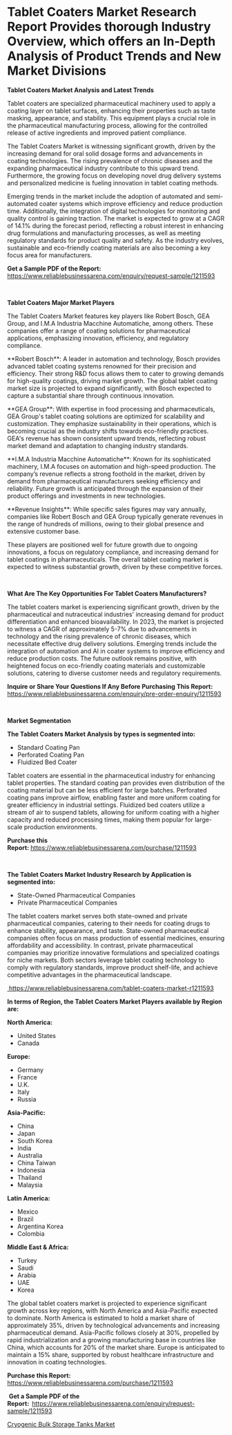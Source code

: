 <p><h1>Tablet Coaters Market Research Report Provides thorough Industry Overview, which offers an In-Depth Analysis of Product Trends and New Market Divisions</h1></p><p><strong>Tablet Coaters Market Analysis and Latest Trends</strong></p>
<p><p>Tablet coaters are specialized pharmaceutical machinery used to apply a coating layer on tablet surfaces, enhancing their properties such as taste masking, appearance, and stability. This equipment plays a crucial role in the pharmaceutical manufacturing process, allowing for the controlled release of active ingredients and improved patient compliance.</p><p>The Tablet Coaters Market is witnessing significant growth, driven by the increasing demand for oral solid dosage forms and advancements in coating technologies. The rising prevalence of chronic diseases and the expanding pharmaceutical industry contribute to this upward trend. Furthermore, the growing focus on developing novel drug delivery systems and personalized medicine is fueling innovation in tablet coating methods.</p><p>Emerging trends in the market include the adoption of automated and semi-automated coater systems which improve efficiency and reduce production time. Additionally, the integration of digital technologies for monitoring and quality control is gaining traction. The market is expected to grow at a CAGR of 14.1% during the forecast period, reflecting a robust interest in enhancing drug formulations and manufacturing processes, as well as meeting regulatory standards for product quality and safety. As the industry evolves, sustainable and eco-friendly coating materials are also becoming a key focus area for manufacturers.</p></p>
<p><strong>Get a Sample PDF of the Report:&nbsp;</strong> <a href="https://www.reliablebusinessarena.com/enquiry/request-sample/1211593?utm_campaign=3529&utm_medium=2&utm_source=Github&utm_content=ia&utm_term=24032025&utm_id=tablet-coaters">https://www.reliablebusinessarena.com/enquiry/request-sample/1211593</a></p>
<p>&nbsp;</p>
<p><strong>Tablet Coaters Major Market Players</strong></p>
<p><p>The Tablet Coaters Market features key players like Robert Bosch, GEA Group, and I.M.A Industria Macchine Automatiche, among others. These companies offer a range of coating solutions for pharmaceutical applications, emphasizing innovation, efficiency, and regulatory compliance.</p><p>**Robert Bosch**: A leader in automation and technology, Bosch provides advanced tablet coating systems renowned for their precision and efficiency. Their strong R&D focus allows them to cater to growing demands for high-quality coatings, driving market growth. The global tablet coating market size is projected to expand significantly, with Bosch expected to capture a substantial share through continuous innovation.</p><p>**GEA Group**: With expertise in food processing and pharmaceuticals, GEA Group's tablet coating solutions are optimized for scalability and customization. They emphasize sustainability in their operations, which is becoming crucial as the industry shifts towards eco-friendly practices. GEA's revenue has shown consistent upward trends, reflecting robust market demand and adaptation to changing industry standards.</p><p>**I.M.A Industria Macchine Automatiche**: Known for its sophisticated machinery, I.M.A focuses on automation and high-speed production. The company’s revenue reflects a strong foothold in the market, driven by demand from pharmaceutical manufacturers seeking efficiency and reliability. Future growth is anticipated through the expansion of their product offerings and investments in new technologies.</p><p>**Revenue Insights**: While specific sales figures may vary annually, companies like Robert Bosch and GEA Group typically generate revenues in the range of hundreds of millions, owing to their global presence and extensive customer base.</p><p>These players are positioned well for future growth due to ongoing innovations, a focus on regulatory compliance, and increasing demand for tablet coatings in pharmaceuticals. The overall tablet coating market is expected to witness substantial growth, driven by these competitive forces.</p></p>
<p>&nbsp;</p>
<p><strong>What Are The Key Opportunities For Tablet Coaters Manufacturers?</strong></p>
<p><p>The tablet coaters market is experiencing significant growth, driven by the pharmaceutical and nutraceutical industries' increasing demand for product differentiation and enhanced bioavailability. In 2023, the market is projected to witness a CAGR of approximately 5-7% due to advancements in technology and the rising prevalence of chronic diseases, which necessitate effective drug delivery solutions. Emerging trends include the integration of automation and AI in coater systems to improve efficiency and reduce production costs. The future outlook remains positive, with heightened focus on eco-friendly coating materials and customizable solutions, catering to diverse customer needs and regulatory requirements.</p></p>
<p><strong>Inquire or Share Your Questions If Any Before Purchasing This Report:</strong> <a href="https://www.reliablebusinessarena.com/enquiry/pre-order-enquiry/1211593?utm_campaign=3529&utm_medium=2&utm_source=Github&utm_content=ia&utm_term=24032025&utm_id=tablet-coaters">https://www.reliablebusinessarena.com/enquiry/pre-order-enquiry/1211593</a></p>
<p>&nbsp;</p>
<p><strong>Market Segmentation</strong></p>
<p><strong>The Tablet Coaters Market Analysis by types is segmented into:</strong></p>
<p><ul><li>Standard Coating Pan</li><li>Perforated Coating Pan</li><li>Fluidized Bed Coater</li></ul></p>
<p><p>Tablet coaters are essential in the pharmaceutical industry for enhancing tablet properties. The standard coating pan provides even distribution of the coating material but can be less efficient for large batches. Perforated coating pans improve airflow, enabling faster and more uniform coating for greater efficiency in industrial settings. Fluidized bed coaters utilize a stream of air to suspend tablets, allowing for uniform coating with a higher capacity and reduced processing times, making them popular for large-scale production environments.</p></p>
<p><strong>Purchase this Report:&nbsp;</strong><a href="https://www.reliablebusinessarena.com/purchase/1211593?utm_campaign=3529&utm_medium=2&utm_source=Github&utm_content=ia&utm_term=24032025&utm_id=tablet-coaters">https://www.reliablebusinessarena.com/purchase/1211593</a></p>
<p>&nbsp;</p>
<p><strong>The Tablet Coaters Market Industry Research by Application is segmented into:</strong></p>
<p><ul><li>State-Owned Pharmaceutical Companies</li><li>Private Pharmaceutical Companies</li></ul></p>
<p><p>The tablet coaters market serves both state-owned and private pharmaceutical companies, catering to their needs for coating drugs to enhance stability, appearance, and taste. State-owned pharmaceutical companies often focus on mass production of essential medicines, ensuring affordability and accessibility. In contrast, private pharmaceutical companies may prioritize innovative formulations and specialized coatings for niche markets. Both sectors leverage tablet coating technology to comply with regulatory standards, improve product shelf-life, and achieve competitive advantages in the pharmaceutical landscape.</p></p>
<p><a href="https://www.reliablebusinessarena.com/tablet-coaters-market-r1211593?utm_campaign=3529&utm_medium=2&utm_source=Github&utm_content=ia&utm_term=24032025&utm_id=tablet-coaters">&nbsp;https://www.reliablebusinessarena.com/tablet-coaters-market-r1211593</a></p>
<p><strong>In terms of Region, the Tablet Coaters Market Players available by Region are:</strong></p>
<p>
    <p> <strong> North America: </strong>
        <ul>
            <li>United States</li>
            <li>Canada</li>
        </ul>
        </p> 
    <p> <strong> Europe: </strong>
        <ul>
            <li>Germany</li>
            <li>France</li>
            <li>U.K.</li>
            <li>Italy</li>
            <li>Russia</li>
        </ul>
        </p> 
    <p> <strong> Asia-Pacific: </strong>
        <ul>
            <li>China</li>
            <li>Japan</li>
            <li>South Korea</li>
            <li>India</li>
            <li>Australia</li>
            <li>China Taiwan</li>
            <li>Indonesia</li>
            <li>Thailand</li>
            <li>Malaysia</li>
        </ul>
        </p> 
    <p> <strong> Latin America: </strong>
        <ul>
            <li>Mexico</li>
            <li>Brazil</li>
            <li>Argentina Korea</li>
            <li>Colombia</li>
        </ul>
        </p> 
    <p> <strong> Middle East & Africa: </strong>
        <ul>
            <li>Turkey</li>
            <li>Saudi</li>
            <li>Arabia</li>
            <li>UAE</li>
            <li>Korea</li>
        </ul>
    </p>
    </p>
<p><p>The global tablet coaters market is projected to experience significant growth across key regions, with North America and Asia-Pacific expected to dominate. North America is estimated to hold a market share of approximately 35%, driven by technological advancements and increasing pharmaceutical demand. Asia-Pacific follows closely at 30%, propelled by rapid industrialization and a growing manufacturing base in countries like China, which accounts for 20% of the market share. Europe is anticipated to maintain a 15% share, supported by robust healthcare infrastructure and innovation in coating technologies.</p></p>
<p><strong>Purchase this Report: </strong><a href="https://www.reliablebusinessarena.com/purchase/1211593?utm_campaign=3529&utm_medium=2&utm_source=Github&utm_content=ia&utm_term=24032025&utm_id=tablet-coaters">https://www.reliablebusinessarena.com/purchase/1211593</a></p>
<p>&nbsp;<strong>Get a Sample PDF of the Report:&nbsp;&nbsp;</strong><a href="https://www.reliablebusinessarena.com/enquiry/request-sample/1211593?utm_campaign=3529&utm_medium=2&utm_source=Github&utm_content=ia&utm_term=24032025&utm_id=tablet-coaters">https://www.reliablebusinessarena.com/enquiry/request-sample/1211593</a></p>
<p><strong></strong></p>
<p><p><a href="https://github.com/baetahassaz6/Market-Research-Report-List-1/blob/main/cryogenic-bulk-storage-tanks-market.md?utm_campaign=3529&utm_medium=2&utm_source=Github&utm_content=ia&utm_term=24032025&utm_id=tablet-coaters">Cryogenic Bulk Storage Tanks Market</a></p></p>